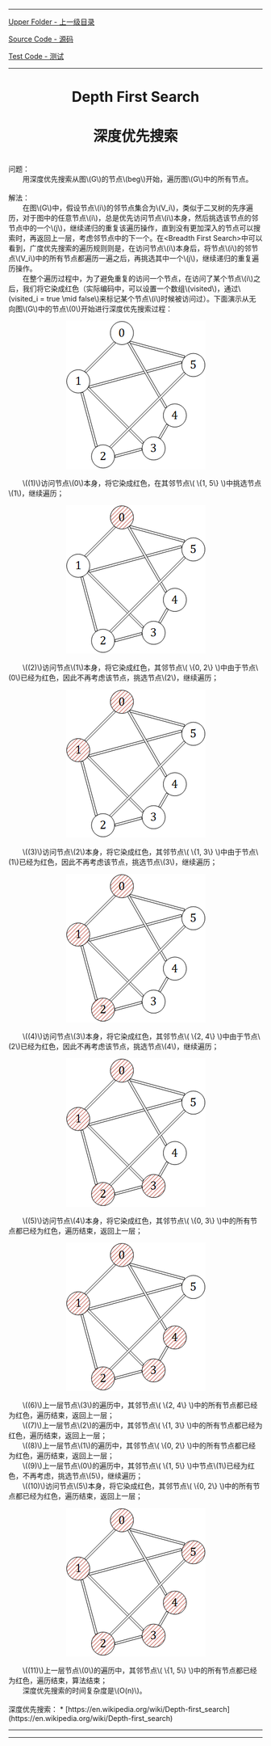 <script type="text/javascript" async src="//cdn.bootcss.com/mathjax/2.7.0/MathJax.js?config=TeX-AMS-MML_HTMLorMML"></script>
<script type="text/javascript" async src="https://cdnjs.cloudflare.com/ajax/libs/mathjax/2.7.1/MathJax.js?config=TeX-MML-AM_CHTML"></script>


--------
[Upper Folder - 上一级目录](../../)

[Source Code - 源码](https://github.com/zhaochenyou/Way-to-Algorithm/blob/master/src/GraphTheory/Traverse/InorderTraverse.hpp)

[Test Code - 测试](https://github.com/zhaochenyou/Way-to-Algorithm/blob/master/src/GraphTheory/Traverse/InorderTraverse.cpp)


--------

<div>
<h1 align="center">Depth First Search</h1>
<h1 align="center">深度优先搜索</h1>
<br>
问题： <br>
&emsp;&emsp;用深度优先搜索从图\(G\)的节点\(beg\)开始，遍历图\(G\)中的所有节点。 <br>
<br>
解法： <br>
&emsp;&emsp;在图\(G\)中，假设节点\(i\)的邻节点集合为\(V_i\)，类似于二叉树的先序遍历，对于图中的任意节点\(i\)，总是优先访问节点\(i\)本身，然后挑选该节点的邻节点中的一个\(j\)，继续递归的重复该遍历操作，直到没有更加深入的节点可以搜索时，再返回上一层，考虑邻节点中的下一个。在&lt;Breadth First Search&gt;中可以看到，广度优先搜索的遍历规则则是，在访问节点\(i\)本身后，将节点\(i\)的邻节点\(V_i\)中的所有节点都遍历一遍之后，再挑选其中一个\(j\)，继续递归的重复遍历操作。 <br>
&emsp;&emsp;在整个遍历过程中，为了避免重复的访问一个节点，在访问了某个节点\(i\)之后，我们将它染成红色（实际编码中，可以设置一个数组\(visited\)，通过\(visited_i = true \mid false\)来标记某个节点\(i\)时候被访问过）。下面演示从无向图\(G\)中的节点\(0\)开始进行深度优先搜索过程： <br>
<p align="center"><img src="../res/DepthFirstSearch1.png" /></p>
&emsp;&emsp;\((1)\)访问节点\(0\)本身，将它染成红色，在其邻节点\( \{1, 5\} \)中挑选节点\(1\)，继续遍历； <br>
<p align="center"><img src="../res/DepthFirstSearch2.png" /></p>
&emsp;&emsp;\((2)\)访问节点\(1\)本身，将它染成红色，其邻节点\( \{0, 2\} \)中由于节点\(0\)已经为红色，因此不再考虑该节点，挑选节点\(2\)，继续遍历； <br>
<p align="center"><img src="../res/DepthFirstSearch3.png" /></p>
&emsp;&emsp;\((3)\)访问节点\(2\)本身，将它染成红色，其邻节点\( \{1, 3\} \)中由于节点\(1\)已经为红色，因此不再考虑该节点，挑选节点\(3\)，继续遍历； <br>
<p align="center"><img src="../res/DepthFirstSearch4.png" /></p>
&emsp;&emsp;\((4)\)访问节点\(3\)本身，将它染成红色，其邻节点\( \{2, 4\} \)中由于节点\(2\)已经为红色，因此不再考虑该节点，挑选节点\(4\)，继续遍历； <br>
<p align="center"><img src="../res/DepthFirstSearch5.png" /></p>
&emsp;&emsp;\((5)\)访问节点\(4\)本身，将它染成红色，其邻节点\( \{0, 3\} \)中的所有节点都已经为红色，遍历结束，返回上一层； <br>
<p align="center"><img src="../res/DepthFirstSearch6.png" /></p>
&emsp;&emsp;\((6)\)上一层节点\(3\)的遍历中，其邻节点\( \{2, 4\} \)中的所有节点都已经为红色，遍历结束，返回上一层； <br>
&emsp;&emsp;\((7)\)上一层节点\(2\)的遍历中，其邻节点\( \{1, 3\} \)中的所有节点都已经为红色，遍历结束，返回上一层； <br>
&emsp;&emsp;\((8)\)上一层节点\(1\)的遍历中，其邻节点\( \{0, 2\} \)中的所有节点都已经为红色，遍历结束，返回上一层； <br>
&emsp;&emsp;\((9)\)上一层节点\(0\)的遍历中，其邻节点\( \{1, 5\} \)中节点\(1\)已经为红色，不再考虑，挑选节点\(5\)，继续遍历； <br>
&emsp;&emsp;\((10)\)访问节点\(5\)本身，将它染成红色，其邻节点\( \{0, 2\} \)中的所有节点都已经为红色，遍历结束，返回上一层； <br>
<p align="center"><img src="../res/DepthFirstSearch7.png" /></p>
&emsp;&emsp;\((11)\)上一层节点\(0\)的遍历中，其邻节点\( \{1, 5\} \)中的所有节点都已经为红色，遍历结束，算法结束； <br>
&emsp;&emsp;深度优先搜索的时间复杂度是\(O(n)\)。 <br>
</div>
<br>
深度优先搜索：
* [https://en.wikipedia.org/wiki/Depth-first_search](https://en.wikipedia.org/wiki/Depth-first_search)


--------
--------
